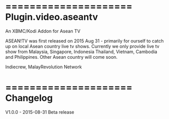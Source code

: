 =====================
Plugin.video.aseantv
=====================

An XBMC/Kodi Addon for Asean TV

ASEAN!TV was first released on 2015 Aug 31 - primarily for ourself to catch up on local Asean country live tv shows. Currently we only provide live tv show from Malaysia, Singapore, Indonesia Thailand, Vietnam, Cambodia and Philippines. Other Asean country will come soon.

Indiecrew, MalayRevolution Network

=====================
Changelog
=====================

V1.0.0 - 2015-08-31
Beta release
